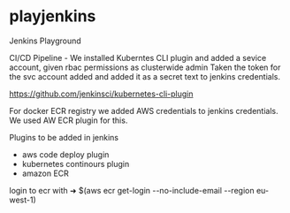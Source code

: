 # playjenkins
Jenkins Playground

CI/CD Pipeline - We installed Kuberntes CLI plugin and added a sevice account, given rbac permissions as clusterwide admin
Taken the token for the svc account added and added it as a secret text to jenkins credentials.


https://github.com/jenkinsci/kubernetes-cli-plugin

For docker ECR registry we added AWS credentials to jenkins credentials. We used AW ECR plugin for this.

Plugins to be added in jenkins
- aws code deploy plugin
- kubernetes continours plugin
- amazon ECR

login to ecr with 
➜  $(aws ecr get-login --no-include-email --region eu-west-1)
